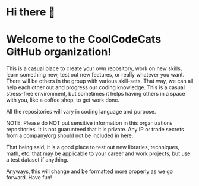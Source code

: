 # Hi there 👋
# Welcome to the CoolCodeCats GitHub organization!

This is a casual place to create your own repository, work on new skills, learn something new, test out new features, or really whatever you want.
There will be others in the group with various skill-sets. That way, we can all help each other out and progress our coding knowledge.
This is a casual stress-free environment, but sometimes it helps having others in a space with you, like a coffee shop, to get work done.

All the repositories will vary in coding language and purpose.

NOTE: Please do NOT put sensitive information in this organizations repositories. It is not guarunteed that it is private. Any IP or trade secrets from a company/org should not be included in here.

That being said, it is a good place to test out new libraries, techniques, math, etc. that may be applicable to your career and work projects, but use a test dataset if anything. 

Anyways, this will change and be formatted more properly as we go forward.
Have fun! 

